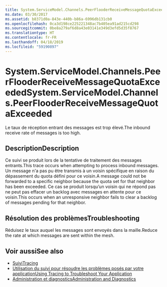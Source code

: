 ```yaml
---
title: System.ServiceModel.Channels.PeerFlooderReceiveMessageQuotaExceeded
ms.date: 03/30/2017
ms.assetid: b8371d0a-843e-440b-b86a-6996db131cb0
ms.openlocfilehash: 0ca3d198ce225221348ac7b405ea91ad215cd298
ms.sourcegitcommit: 0be8a279af6d8a43e03141e349d3efd5d35f8767
ms.translationtype: HT
ms.contentlocale: fr-FR
ms.lasthandoff: 04/18/2019
ms.locfileid: "59190897"
---
```

# <a name="systemservicemodelchannelspeerflooderreceivemessagequotaexceeded"></a><span data-ttu-id="b523a-102">System.ServiceModel.Channels.PeerFlooderReceiveMessageQuotaExceeded</span><span class="sxs-lookup"><span data-stu-id="b523a-102">System.ServiceModel.Channels.PeerFlooderReceiveMessageQuotaExceeded</span></span>
<span data-ttu-id="b523a-103">Le taux de réception entrant des messages est trop élevé.</span><span class="sxs-lookup"><span data-stu-id="b523a-103">The inbound receive rate of messages is too high.</span></span>  
  
## <a name="description"></a><span data-ttu-id="b523a-104">Description</span><span class="sxs-lookup"><span data-stu-id="b523a-104">Description</span></span>  
 <span data-ttu-id="b523a-105">Ce suivi se produit lors de la tentative de traitement des messages entrants.</span><span class="sxs-lookup"><span data-stu-id="b523a-105">This trace occurs when attempting to process inbound messages.</span></span> <span data-ttu-id="b523a-106">Un message n'a pas pu être transmis à un voisin spécifique en raison du dépassement du quota défini pour ce voisin.</span><span class="sxs-lookup"><span data-stu-id="b523a-106">A message could not be forwarded to a specific neighbor because the quota set for that neighbor has been exceeded.</span></span> <span data-ttu-id="b523a-107">Ce cas se produit lorsqu’un voisin qui ne répond pas ne peut pas effacer un backlog avec messages en attente pour ce voisin.</span><span class="sxs-lookup"><span data-stu-id="b523a-107">This occurs when an unresponsive neighbor fails to clear a backlog of messages pending for that neighbor.</span></span>  
  
## <a name="troubleshooting"></a><span data-ttu-id="b523a-108">Résolution des problèmes</span><span class="sxs-lookup"><span data-stu-id="b523a-108">Troubleshooting</span></span>  
 <span data-ttu-id="b523a-109">Réduisez le taux auquel les messages sont envoyés dans la maille.</span><span class="sxs-lookup"><span data-stu-id="b523a-109">Reduce the rate at which messages are sent within the mesh.</span></span>  
  
## <a name="see-also"></a><span data-ttu-id="b523a-110">Voir aussi</span><span class="sxs-lookup"><span data-stu-id="b523a-110">See also</span></span>

- [<span data-ttu-id="b523a-111">Suivi</span><span class="sxs-lookup"><span data-stu-id="b523a-111">Tracing</span></span>](../../../../../docs/framework/wcf/diagnostics/tracing/index.md)
- [<span data-ttu-id="b523a-112">Utilisation du suivi pour résoudre les problèmes posés par votre application</span><span class="sxs-lookup"><span data-stu-id="b523a-112">Using Tracing to Troubleshoot Your Application</span></span>](../../../../../docs/framework/wcf/diagnostics/tracing/using-tracing-to-troubleshoot-your-application.md)
- [<span data-ttu-id="b523a-113">Administration et diagnostics</span><span class="sxs-lookup"><span data-stu-id="b523a-113">Administration and Diagnostics</span></span>](../../../../../docs/framework/wcf/diagnostics/index.md)
